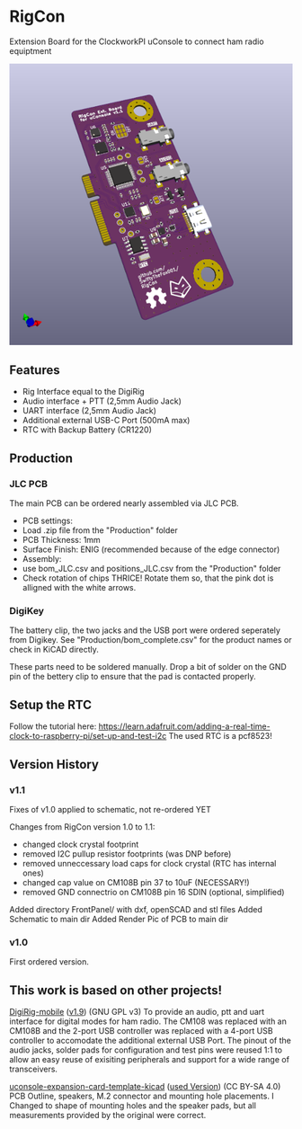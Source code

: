 # RigCon
Extension Board for the ClockworkPI uConsole to connect ham radio equiptment

![PCB](RigCon.png)

## Features
- Rig Interface equal to the DigiRig
 - Audio interface + PTT (2,5mm Audio Jack)
 - UART interface (2,5mm Audio Jack)
- Additional external USB-C Port (500mA max)
- RTC with Backup Battery (CR1220)

## Production

### JLC PCB
The main PCB can be ordered nearly assembled via JLC PCB.
- PCB settings:
 - Load .zip file from the "Production" folder
 - PCB Thickness: 1mm
 - Surface Finish: ENIG (recommended because of the edge connector)
- Assembly:
 - use bom_JLC.csv and positions_JLC.csv from the  "Production" folder
 - Check rotation of chips THRICE! Rotate them so, that the pink dot is alligned with the white arrows.

### DigiKey
The battery clip, the two jacks and the USB port were ordered seperately from Digikey. See "Production/bom_complete.csv" for the product names or check in KiCAD directly.

These parts need to be soldered manually. Drop a bit of solder on the GND pin of the bettery clip to ensure that the pad is contacted properly.
 
## Setup the RTC
Follow the tutorial here: https://learn.adafruit.com/adding-a-real-time-clock-to-raspberry-pi/set-up-and-test-i2c
The used RTC is a pcf8523!

## Version History
### v1.1
Fixes of v1.0 applied to schematic, not re-ordered YET

Changes from RigCon version 1.0 to 1.1:
- changed clock crystal footprint
- removed I2C pullup resistor footprints (was DNP before)
- removed unneccessary load caps for clock crystal (RTC has internal ones)
- changed cap value on CM108B pin 37 to 10uF (NECESSARY!)
- removed GND connectrio on CM108B pin 16 SDIN (optional, simplified)

Added directory FrontPanel/ with dxf, openSCAD and stl files
Added Schematic to main dir
Added Render Pic of PCB to main dir

### v1.0
First ordered version.

## This work is based on other projects!
[DigiRig-mobile](https://github.com/softcomplex/Digirig-Mobile) ([v1.9](https://github.com/softcomplex/Digirig-Mobile/tree/6721ff3781d7879b822c3f6550d4fcae7a4c0a2a)) (GNU GPL v3)
To provide an audio, ptt and uart interface for digital modes for ham radio. The CM108 was replaced with an CM108B and the 2-port USB controller was replaced with a 4-port USB controller to accomodate the additional external USB Port. The pinout of the audio jacks, solder pads for configuration and test pins were reused 1:1 to allow an easy reuse of exisiting peripherals and support for a wide range of transceivers.

[uconsole-expansion-card-template-kicad](https://github.com/PotatoMania/uconsole-expansion-card-template-kicad) ([used Version](https://github.com/PotatoMania/uconsole-expansion-card-template-kicad/tree/a174627fb24a4a155137b862d881c7e6f08ff017)) (CC BY-SA 4.0) 
PCB Outline, speakers, M.2 connector and mounting hole placements. I Changed to shape of mounting holes and the speaker pads, but all measurements provided by the original were correct.

